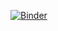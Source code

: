 [![Binder](https://mybinder.org/badge.svg)](https://mybinder.org/v2/gh/oreillymedia/binder-hyperparameter/master?filepath=index.ipynb)
